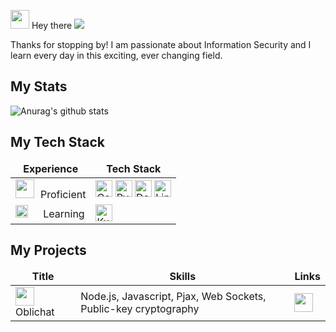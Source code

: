 <img src="https://slackmojis.com/emojis/22158-oh-hello/download" width="30"/> Hey there 
![](https://komarev.com/ghpvc/?username=wirespecter&label=Visitor) 

Thanks for stopping by! I am passionate about Information Security and I learn every day in this exciting, ever changing field.

<h2>My Stats</h2>

![Anurag's github stats](https://github-readme-stats.vercel.app/api?username=wirespecter&count_private=true&show_icons=true&bg_color=30,e96443,904e95&title_color=fff&text_color=fff)


<h2>My Tech Stack</h2>

<table>
  <thead align="center">
    <tr border: none;>
      <td><b>Experience</b></td>
      <td><b>Tech Stack</b></td>
    </tr>
  </thead>
  <tbody>
    <tr>
      <td><img src="https://emojis.slackmojis.com/emojis/images/1621492453/40491/expert.gif?1621492453" width="30" style="margin-right:10px"/>Proficient</td>
<td><a href="https://go.dev/" target="_blank"><img alt="Go" src="https://img.shields.io/badge/-Go-1cb0d5?style=flat-square&logo=go&logoColor=white" height="27"/></a>
     <a href="https://www.python.org/" target="_blank"><img alt="Python" src="https://img.shields.io/badge/-Python-4B8BBE?style=flat-square&logo=python&logoColor=white" height="27"/></a>
            <a href="https://www.docker.com/" target="_blank"><img alt="Docker" src="https://img.shields.io/badge/-Docker-0db7ed?style=flat-square&logo=docker&logoColor=white" height="27"/></a>
            <a href="https://www.linux.org/" target="_blank"><img alt="Linux" src="https://img.shields.io/badge/-Linux-F3CD00?style=flat-square&logo=linux&logoColor=white" height="27"/></a>
        </td>
    </tr>
    <tr>
        <td><img src="https://slackmojis.com/emojis/18436-loading/download" width="20" style="margin-right:20px"/> Learning</td>
        <td>
            <a href="https://kubernetes.io/" target="_blank"><img alt="Kubernetes" src="https://img.shields.io/badge/-Kubernetes-1c5cf7?style=flat-square&logo=kubernetes&logoColor=white" height="27"/></a>
        </td>
    </tr>
  </tbody>
</table>   

<h2>My Projects</h2>

<table>
  <thead align="center">
    <tr border: none;>
      <td><b>Title</b></td>
      <td><b>Skills</b></td>
      <td><b>Links</b></td>
    </tr>
  </thead>
  <tbody>
    <tr>
       <td><img src="https://emojis.slackmojis.com/emojis/images/1643514600/6039/partydeploy.gif?1643514600" width="30" style="margin-right:10px"/> Oblichat</td>
       <td>Node.js, Javascript, Pjax, Web Sockets, Public-key cryptography</td>
       <td><a href="https://github.com/wirespecter/oblichat" target="_blank"><img src="https://img.icons8.com/stickers/344/github.png" width="30"/></a>
       </td>
    </tr>	
  </tbody>
</table>
